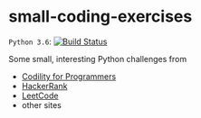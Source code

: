 # small-coding-exercises

`Python 3.6`: [![Build Status](
https://travis-ci.org/kyhau/small-coding-exercises.svg?branch=master)](https://travis-ci.org/kyhau/small-coding-exercises)

Some small, interesting Python challenges from
- [Codility for Programmers](https://app.codility.com/programmers/)
- [HackerRank](https://www.hackerrank.com)
- [LeetCode](https://leetcode.com)
- other sites
